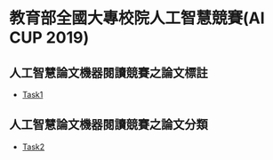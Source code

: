 # 教育部全國大專校院人工智慧競賽(AI CUP 2019)

## 人工智慧論文機器閱讀競賽之論文標註

* [Task1](task1)

## 人工智慧論文機器閱讀競賽之論文分類

* [Task2](task2)
